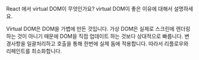 React 에서 virtual DOM이 무엇인가요? virtual DOM이 좋은 이유에 대해서 설명하세요.

Virtual DOM은 DOM을 가볍에 만든 것입니다. 가상 DOM은 실제로 스크린에 렌더링 하는 것이 아니기 때문에 DOM을 직접 업데이트 하는 것보다 상대적으로 빠릅니다. 변경사항을 일괄처리하고 호출을 통해 한번에 실제 돔에 적용합니다. 따라서 리플로우와 리페인트를 최소화합니다.
